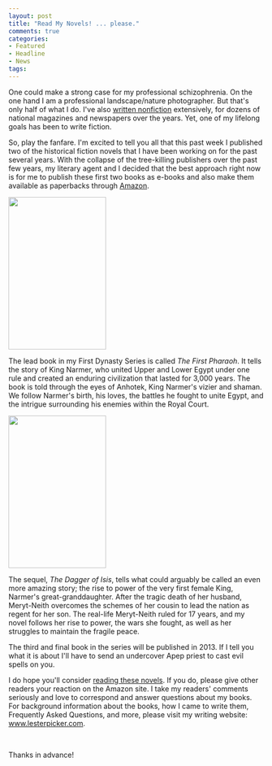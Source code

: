 ```yaml
---
layout: post
title: "Read My Novels! ... please."
comments: true
categories:
- Featured
- Headline
- News
tags:
---
```

One could make a strong case for my professional schizophrenia. On the one hand I am a professional landscape/nature photographer. But that's only half of what I do. I've also <a href="http://blog.lesterpickerphoto.com/about-2/">written nonfiction</a> extensively, for dozens of national magazines and newspapers over the years. Yet, one of my lifelong goals has been to write fiction.

So, play the fanfare. I'm excited to tell you all that this past week I published two of the historical fiction novels that I have been working on for the past several years. With the collapse of the tree-killing publishers over the past few years, my literary agent and I decided that the best approach right now is for me to publish these first two books as e-books and also make them available as paperbacks through <a href="http://www.amazon.com/Lester-Picker/e/B009E6U9R0/ref=sr_tc_2_0?qid=1348945748&amp;sr=1-2-ent://">Amazon</a>.

<a href="http://blog.lesterpickerphoto.com/wp-content/uploads/2012/10/The-First-Pharaoh-Ebook.jpg"><img class="alignnone size-medium wp-image-2380" title="The First Pharaoh Ebook" src="http://blog.lesterpickerphoto.com/wp-content/uploads/2012/10/The-First-Pharaoh-Ebook-192x300.jpg" alt="" width="192" height="300" /></a>

The lead book in my First Dynasty Series is called <em>The First Pharaoh</em>. It tells the story of King Narmer, who united Upper and Lower Egypt under one rule and created an enduring civilization that lasted for 3,000 years. The book is told through the eyes of Anhotek, King Narmer's vizier and shaman. We follow Narmer's birth, his loves, the battles he fought to unite Egypt, and the intrigue surrounding his enemies within the Royal Court.

<a href="http://blog.lesterpickerphoto.com/wp-content/uploads/2012/10/The-Dagger-of-Isis-EBook-HR.jpg"><img class="alignnone size-medium wp-image-2381" title="The Dagger of Isis EBook HR" src="http://blog.lesterpickerphoto.com/wp-content/uploads/2012/10/The-Dagger-of-Isis-EBook-HR-192x300.jpg" alt="" width="192" height="300" /></a>

The sequel, <em>The Dagger of Isis</em>, tells what could arguably be called an even more amazing story; the rise to power of the very first female King, Narmer's great-granddaughter. After the tragic death of her husband, Meryt-Neith overcomes the schemes of her cousin to lead the nation as regent for her son. The real-life Meryt-Neith ruled for 17 years, and my novel follows her rise to power, the wars she fought, as well as her struggles to maintain the fragile peace.

The third and final book in the series will be published in 2013. If I tell you what it is about I'll have to send an undercover Apep priest to cast evil spells on you.

I do hope you'll consider <a href="http://www.amazon.com/Lester-Picker/e/B009E6U9R0/ref=sr_tc_2_0?qid=1348945748&amp;sr=1-2-ent">reading these novels</a>. If you do, please give other readers your reaction on the Amazon site. I take my readers' comments seriously and love to correspond and answer questions about my books. For background information about the books, how I came to write them, Frequently Asked Questions, and more, please visit my writing website: <a href="http://www.lesterpicker.com">www.lesterpicker.com</a>.

&nbsp;

Thanks in advance!

&nbsp;